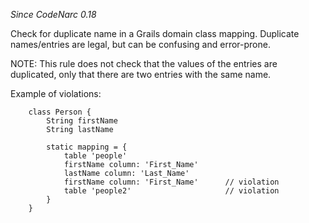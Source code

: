 *Since CodeNarc 0.18*

Check for duplicate name in a Grails domain class mapping. Duplicate
names/entries are legal, but can be confusing and error-prone.

NOTE: This rule does not check that the values of the entries are
duplicated, only that there are two entries with the same name.

Example of violations:

``` 
    class Person {
        String firstName
        String lastName

        static mapping = {
            table 'people'
            firstName column: 'First_Name'
            lastName column: 'Last_Name'
            firstName column: 'First_Name'      // violation
            table 'people2'                     // violation
        }
    }
```

